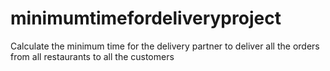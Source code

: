# minimumtimefordeliveryproject
Calculate the minimum time for the delivery partner to deliver all the orders from all restaurants to all the customers 
